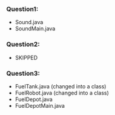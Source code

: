 ### Question1:
- Sound.java
- SoundMain.java
### Question2:
- SKIPPED
### Question3:
- FuelTank.java (changed into a class)
- FuelRobot.java (changed into a class)
- FuelDepot.java
- FuelDepotMain.java